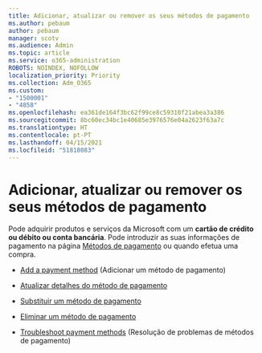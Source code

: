 ```yaml
---
title: Adicionar, atualizar ou remover os seus métodos de pagamento
ms.author: pebaum
author: pebaum
manager: scotv
ms.audience: Admin
ms.topic: article
ms.service: o365-administration
ROBOTS: NOINDEX, NOFOLLOW
localization_priority: Priority
ms.collection: Adm_O365
ms.custom:
- "1500001"
- "4858"
ms.openlocfilehash: ea361de164f3bc62f99ce8c59310f21abea3a386
ms.sourcegitcommit: 8bc60ec34bc1e40685e3976576e04a2623f63a7c
ms.translationtype: HT
ms.contentlocale: pt-PT
ms.lasthandoff: 04/15/2021
ms.locfileid: "51818083"
---
```

# <a name="add-update-or-remove-your-payment-methods"></a>Adicionar, atualizar ou remover os seus métodos de pagamento

Pode adquirir produtos e serviços da Microsoft com um **cartão de crédito ou débito ou conta bancária**. Pode introduzir as suas informações de pagamento na página [Métodos de pagamento](https://go.microsoft.com/fwlink/p/?linkid=2018806) ou quando efetua uma compra.

- [Add a payment method](https://docs.microsoft.com/microsoft-365/commerce/billing-and-payments/manage-payment-methods#add-a-payment-method) (Adicionar um método de pagamento)

- [Atualizar detalhes do método de pagamento](https://docs.microsoft.com/microsoft-365/commerce/billing-and-payments/manage-payment-methods#update-payment-method-details)

- [Substituir um método de pagamento](https://docs.microsoft.com/microsoft-365/commerce/billing-and-payments/manage-payment-methods#replace-a-payment-method)

- [Eliminar um método de pagamento](https://docs.microsoft.com/microsoft-365/commerce/billing-and-payments/manage-payment-methods#delete-a-payment-method)

- [Troubleshoot payment methods](https://docs.microsoft.com/microsoft-365/commerce/billing-and-payments/manage-payment-methods#troubleshoot-payment-methods) (Resolução de problemas de métodos de pagamento)
